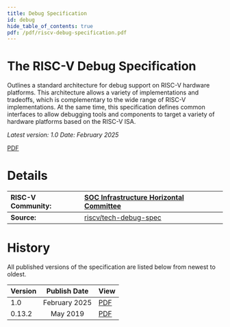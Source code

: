 ```yaml
---
title: Debug Specification
id: debug
hide_table_of_contents: true
pdf: /pdf/riscv-debug-specification.pdf
---
```

# The RISC-V Debug Specification

Outlines a standard architecture for debug support on RISC-V hardware platforms. This architecture allows a variety of implementations and tradeoffs, which is complementary to the wide range of RISC-V implementations. At the same time, this specification defines common interfaces to allow debugging tools and components to target a variety of hardware platforms based on the RISC-V ISA.

*Latest version: 1.0    Date: February 2025*

[PDF](https://drive.google.com/file/d/1h_f9NgB_8m2fS6uCnKP1Oho-3x1MpBEl/view?usp=drive_link)

# **Details**

| RISC-V Community: | [SOC Infrastructure Horizontal Committee](https://lists.riscv.org/g/soc-infra) |
| :---- | :---- |
| **Source:** | [riscv/tech-debug-spec](https://github.com/riscv/riscv-debug-spec) |

# **History**

All published versions of the specification are listed below from newest to oldest.

| Version | Publish Date | View |
| :---- | :---: | :---- |
| 1.0 | February 2025 | [PDF](https://drive.google.com/file/d/1h_f9NgB_8m2fS6uCnKP1Oho-3x1MpBEl/view?usp=drive_link) |
| 0.13.2 | May 2019 | [PDF](https://drive.google.com/file/d/1XSPqW3WIfflIMeuGJBxGTMOEyeuRAQ5F/view) |
